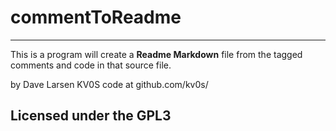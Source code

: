 # commentToReadme
---
This is a program will create a **Readme Markdown** file from the tagged comments and code in that source file.

by Dave Larsen KV0S
code at github.com/kv0s/

Licensed under the GPL3
---
